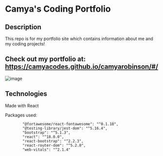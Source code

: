 # Camya's Coding Portfolio
## Description
This repo is for my portfolio site which contains information about me and my coding projects! <br/>
## Check out my portfolio at: https://camyacodes.github.io/camyarobinson/#/
![image](https://github.com/camyacodes/camyarobinson/assets/87587644/47d4e23b-8191-4d4f-b750-41e45b73021f)

## Technologies
Made with React 

Packages used:
```
		"@fortawesome/react-fontawesome": "^0.1.18",
		"@testing-library/jest-dom": "^5.16.4",
		"bootstrap": "^5.1.3",
		"react": "^18.0.0",
		"react-bootstrap": "^2.2.3",
		"react-router-dom": "^5.2.0",
		"web-vitals": "^2.1.4"
```
